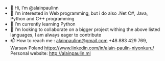 - 👋 Hi, I’m @alainpaulinn
- 👀 I’m interested in Web programming, but i do also .Net C#, Java, Python and C++ programming
- 🌱 I’m currently learning Python
- 💞️ I’m looking to collaborate on a bigger project withing the above listed languages, I am always eager to contribute
- 📫 How to reach me :
    alainpaulinn@gmail.com
    +48 883 429 769, Warsaw Poland
    https://www.linkedin.com/in/alain-paulin-niyonkuru/
    Personal website: http://alainpaulin.ml
